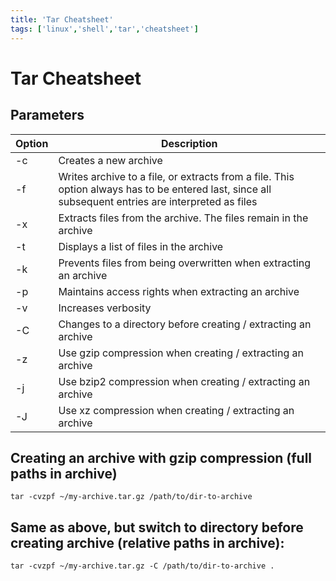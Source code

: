 ```yaml
---
title: 'Tar Cheatsheet'
tags: ['linux','shell','tar','cheatsheet']
---
```

# Tar Cheatsheet
## Parameters

| Option | Description                                                                                                                                          |
| ------ | ---------------------------------------------------------------------------------------------------------------------------------------------------- |
| -c     | Creates a new archive                                                                                                                                |
| -f     | Writes archive to a file, or extracts from a file.  This option always has to be entered last, since all subsequent entries are interpreted as files |
| -x     | Extracts files from the archive. The files remain in the archive                                                                                     |
| -t     | Displays a list of files in the archive                                                                                                              |
| -k     | Prevents files from being overwritten when extracting an archive                                                                                     |
| -p     | Maintains access rights when extracting an archive                                                                                                   |
| -v     | Increases verbosity                                                                                                                                  |
| -C     | Changes to a directory before creating / extracting an archive                                                                                       |
| -z     | Use gzip compression when creating / extracting an archive                                                                                           |
| -j     | Use bzip2 compression when creating / extracting an archive                                                                                          |
| -J     | Use xz compression when creating / extracting an archive                                                                                             |

## Creating an archive with gzip compression (full paths in archive)

```shell
tar -cvzpf ~/my-archive.tar.gz /path/to/dir-to-archive
```

## Same as above, but switch to directory before creating archive (relative paths in archive):

```shell
tar -cvzpf ~/my-archive.tar.gz -C /path/to/dir-to-archive .
```